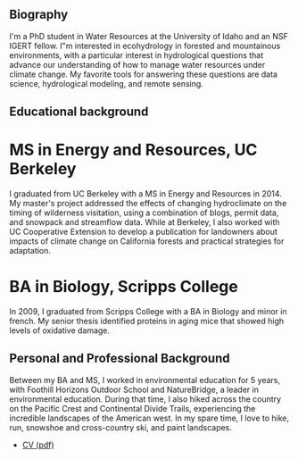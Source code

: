 

## Biography

I'm a PhD student in Water Resources at the University of Idaho and an NSF IGERT fellow. 
I"m interested in ecohydrology in forested and mountainous environments, with a particular interest in hydrological questions that 
advance our understanding of how to manage water resources under climate change. My favorite tools for answering these questions are 
data science, hydrological modeling, and remote sensing.

## Educational background

# MS in Energy and Resources, UC Berkeley
I graduated from UC Berkeley with a MS in Energy and Resources in 2014. My master's project addressed the effects of changing hydroclimate
on the timing of wilderness visitation, using a combination of blogs, permit data, and snowpack and streamflow data. While at Berkeley,
I also worked with UC Cooperative Extension to develop a publication for landowners about impacts of climate change on California forests
and practical strategies for adaptation.

# BA in Biology, Scripps College
In 2009, I graduated from Scripps College with a BA in Biology and minor in french. My senior thesis identified proteins in aging 
mice that showed high levels of oxidative damage.

## Personal and Professional Background
Between my BA and MS, I worked in environmental education for 5 years, with Foothill Horizons Outdoor School and NatureBridge, a 
leader in environmental education. During that time, I also hiked across the country on the Pacific Crest and Continental Divide Trails,
experiencing the incredible landscapes of the American west. In my spare time, I love to hike, run, snowshoe and cross-country ski, and 
paint landscapes. 


 
- [CV (pdf)](Marshall_CV.pdf)


